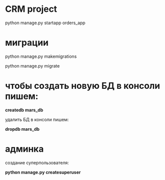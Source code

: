 # CRM project

python manage.py startapp orders_app

# миграции
python manage.py makemigrations 

python manage.py migrate

# чтобы создать новую БД в консоли пишем:

**createdb mars_db**

удалить БД в консоли пишем:

**dropdb mars_db**

# админка

создание суперпользователя:

**python manage.py createsuperuser**